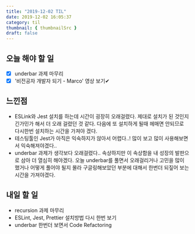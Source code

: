 ```yaml
---
title: "2019-12-02 TIL"
date: 2019-12-02 16:05:37
category: til
thumbnail: { thumbnailSrc }
draft: false
---
```


## 오늘 해야 할 일

- [X] underbar 과제 마무리
- [X] '비전공자 개발자 되기 - Marco' 영상 보기✔ 

## 느낀점

- ESLink와 Jest 설치를 하는데 시간이 굉장히 오래걸렸다. 제대로 설치가 된 것인지 긴가민가 해서 더 오래 걸렸던 것 같다. 다음에 또 설치하게 될때 헤매면 안되므로 다시한번 설치하는 시간을 가져야 겠다.
- 테스팅툴인 Jest가 아직은 익숙하지가 않아서 어렵다..! 많이 보고 많이 사용해보면서 익숙해져야겠다..
- underbar 과제가 생각보다 오래걸렸다.. 속상하지만 이 속상함을 내 성장의 발판으로 삼아 더 열심히 해야겠다. 오늘 underbar를 풀면서 오래걸리거나 고민을 많이 했거나 어떻게 풀어야 될지 몰라 구글링해보았던 부분에 대해서 한번더 되짚어 보는 시간을 가져야겠다.

## 내일 할 일

- recursion 과제 마무리
- ESLint, Jest, Prettier 설치방법 다시 한번 보기
- underbar 한번더 보면서 Code Refactoring


